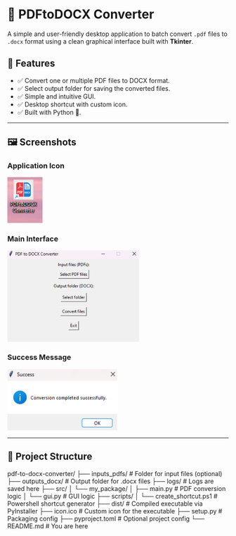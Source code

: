 # 🧩 PDFtoDOCX Converter

A simple and user-friendly desktop application to batch convert `.pdf` files to `.docx` format using a clean graphical interface built with **Tkinter**.

## 🚀 Features

- ✅ Convert one or multiple PDF files to DOCX format.
- ✅ Select output folder for saving the converted files.
- ✅ Simple and intuitive GUI.
- ✅ Desktop shortcut with custom icon.
- ✅ Built with Python 🐍.

---

## 🖼️ Screenshots

### Application Icon
<img src="https://github.com/mircothibes/pdf-to-docx-converter/raw/main/docs/images/icon.png" width="80">

### Main Interface
<img src="https://github.com/mircothibes/pdf-to-docx-converter/raw/main/docs/images/interface.png" width="300">

### Success Message
<img src="https://github.com/mircothibes/pdf-to-docx-converter/raw/main/docs/images/success.png" width="250">

---

## 📁 Project Structure

pdf-to-docx-converter/
├── inputs_pdfs/ # Folder for input files (optional)
├── outputs_docx/ # Output folder for .docx files
├── logs/ # Logs are saved here
├── src/
│ └── my_package/
│ ├── main.py # PDF conversion logic
│ └── gui.py # GUI logic
├── scripts/
│ └── create_shortcut.ps1 # Powershell shortcut generator
├── dist/ # Compiled executable via PyInstaller
├── icon.ico # Custom icon for the executable
├── setup.py # Packaging config
├── pyproject.toml # Optional project config
└── README.md # You are here